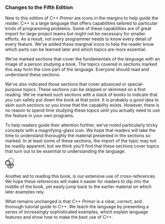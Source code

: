 <h3>Changes to the Fifth Edition</h3>
<p>New to this edition of <em>C++ Primer</em> are icons in the margins to help guide the reader. C++ is a large language that offers capabilities tailored to particular kinds of programming problems. Some of these capabilities are of great import for large project teams but might not be necessary for smaller efforts. As a result, not every programmer needs to know every detail of every feature. We’ve added these marginal icons to help the reader know which parts can be learned later and which topics are more essential.</p>
<Badge type="info" text="Fundamental" />
<p>We’ve marked sections that cover the fundamentals of the language with an image of a person studying a book. The topics covered in sections marked this way form the core part of the language. Everyone should read and understand these sections.</p>
<p>We’ve also indicated those sections that cover advanced or special-purpose topics. These sections can be skipped or skimmed on a first reading. We’ve marked such sections with a stack of books to indicate that you can safely put down the book at that point. It is probably a good idea to skim such sections so you know that the capability exists. However, there is no reason to spend time studying these topics until you actually need to use the feature in your own programs.</p>
<Badge type="danger" text="Advanced" />
<p>To help readers guide their attention further, we’ve noted particularly tricky concepts with a magnifying-glass icon. We hope that readers will take the time to understand thoroughly the material presented in the sections so marked. In at least some of these sections, the import of the topic may not be readily apparent; but we think you’ll find that these sections cover topics that turn out to be essential to understanding the language.</p>
<img alt="Image" src="/images/00011.jpg"/>
<p>Another aid to reading this book, is our extensive use of cross-references. We hope these references will make it easier for readers to dip into the middle of the book, yet easily jump back to the earlier material on which later examples rely.</p>
<p>What remains unchanged is that <em>C++ Primer</em> is a clear, correct, and thorough tutorial guide to C++. We teach the language by presenting a series of increasingly sophisticated examples, which explain language features and show how to make the best use of C++.</p>
